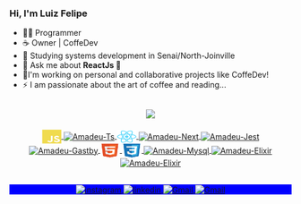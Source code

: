 ### Hi, I'm Luiz Felipe
- 👨‍💻 Programmer
- ☕  Owner | CoffeDev
- 🌱 Studying systems development in Senai/North-Joinville
- 💬  Ask me about **ReactJs 🧠**
- 📡I'm working on personal and collaborative projects like CoffeDev!
- ⚡ I am passionate about the art of coffee and reading...


##
<div align ="center">
  <a href="https://github.com/Amad3eu">
  <img height="160em" src="https://github-readme-stats.vercel.app/api?username=Amad3eu&show_icons=true&theme=react&include_all_commits=true&count_private=true"/>
    </div>


  
  <div align="center"
       style="display: inline_block"><br>
     <img align="center" alt="Amadeu-Js" height="25" width="35" src="https://raw.githubusercontent.com/devicons/devicon/master/icons/javascript/javascript-plain.svg">
    <img align="center" alt=Amadeu-Ts height="25" width="35" src="https://cdn.jsdelivr.net/gh/devicons/devicon/icons/typescript/typescript-original.svg" />
      <img align="center" alt="Amadeu-React" height="25" width="35" src="https://raw.githubusercontent.com/devicons/devicon/master/icons/react/react-original.svg">
          <img align="center" alt="Amadeu-Next" height="25" width="35" src="https://cdn.jsdelivr.net/gh/devicons/devicon/icons/nextjs/nextjs-original.svg">
         <img align="center" alt=Amadeu-Jest height="25" width="35" src="https://cdn.jsdelivr.net/gh/devicons/devicon/icons/jest/jest-plain.svg" />
    <img align="center" alt=Amadeu-Gastby height="25" width="35" src="https://cdn.jsdelivr.net/gh/devicons/devicon/icons/gatsby/gatsby-original.svg" />
  <img align="center" alt="Amadeu-HTML" height="25" width="35" src="https://raw.githubusercontent.com/devicons/devicon/master/icons/html5/html5-original.svg">
  <img align="center" alt="Amadeu-CSS" height="25" width="35" src="https://raw.githubusercontent.com/devicons/devicon/master/icons/css3/css3-original.svg">
 <img align="center" alt="Amadeu-Mysql" height="25" width="35" src="https://cdn.jsdelivr.net/gh/devicons/devicon/icons/mysql/mysql-plain.svg">
    <img align="center" alt=Amadeu-Elixir height="25" width="35" src="https://cdn.jsdelivr.net/gh/devicons/devicon/icons/elixir/elixir-original.svg" />
    <img align="center" alt=Amadeu-Elixir height="25" width="35" src="https://cdn.jsdelivr.net/gh/devicons/devicon/icons/docker/docker-plain.svg" />
    
  
</div>
  
##
<p align="center" style="background:blue">
  <a href="https://instagram.com/luiiz_amadeeu" target="_blank">
 <img align="center" src="https://img.shields.io/badge/-luiiz_amadeeu-05122A?style=flat&logo=instagram" alt="instagram"/>
</a>
<a href="https://www.linkedin.com/in/luiz-felipe-warmling-amadeu-752692211/" target="_blank">
  <img align="center" src="https://img.shields.io/badge/-Luiz%20Felipe%20Warmling-05122A?style=flat&logo=linkedin" alt="linkedin"/>
</a>
<a href="luizfelipewarmling@gmail.com" target="_blank">
 <img align="center" src="https://img.shields.io/badge/-Luiz%20Felipe%20Warmling-05122A?style=flat&logo=gmail" alt="Gmail"/>
</a>
  <a href="https://medium.com/@luizfelipewarmling" target="_blank">
 <img align="center" src="https://img.shields.io/badge/-Luiz%20Felipe%20Warmling-05122A?style=flat&logo=medium" alt="Gmail"/>
</a>
</p>

  </div>



